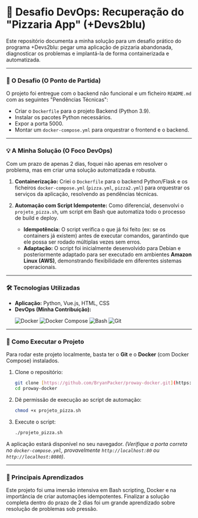 # 🚀 Desafio DevOps: Recuperação do "Pizzaria App" (+Devs2blu)

Este repositório documenta a minha solução para um desafio prático do programa +Devs2blu: pegar uma aplicação de pizzaria abandonada, diagnosticar os problemas e implantá-la de forma containerizada e automatizada.

---

### 🎯 O Desafio (O Ponto de Partida)

O projeto foi entregue com o backend não funcional e um ficheiro `README.md` com as seguintes "Pendências Técnicas":
* Criar o `Dockerfile` para o projeto Backend (Python 3.9).
* Instalar os pacotes Python necessários.
* Expor a porta 5000.
* Montar um `docker-compose.yml` para orquestrar o frontend e o backend.

---

### 💡 A Minha Solução (O Foco DevOps)

Com um prazo de apenas 2 dias, foquei não apenas em resolver o problema, mas em criar uma solução automatizada e robusta.

1.  **Containerização:** Criei o `Dockerfile` para o backend Python/Flask e os ficheiros `docker-compose.yml` (`pizza.yml`, `pizza2.yml`) para orquestrar os serviços da aplicação, resolvendo as pendências técnicas.

2.  **Automação com Script Idempotente:** Como diferencial, desenvolvi o `projeto_pizza.sh`, um script em Bash que automatiza todo o processo de build e deploy.
    * **Idempotência:** O script verifica o que já foi feito (ex: se os containers já existem) antes de executar comandos, garantindo que ele possa ser rodado múltiplas vezes sem erros.
    * **Adaptação:** O script foi inicialmente desenvolvido para Debian e posteriormente adaptado para ser executado em ambientes **Amazon Linux (AWS)**, demonstrando flexibilidade em diferentes sistemas operacionais.

---

### 🛠️ Tecnologias Utilizadas

* **Aplicação:** Python, Vue.js, HTML, CSS
* **DevOps (Minha Contribuição):**
    <p>
      <img src="https://img.shields.io/badge/Docker-2496ED?style=for-the-badge&logo=docker&logoColor=white" alt="Docker">
      <img src="https://img.shields.io/badge/Docker_Compose-2496ED?style=for-the-badge&logo=docker&logoColor=white" alt="Docker Compose">
      <img src="https://img.shields.io/badge/Bash-4EAA25?style=for-the-badge&logo=gnu-bash&logoColor=white" alt="Bash">
      <img src="https://img.shields.io/badge/GIT-E44C30?style=for-the-badge&logo=git&logoColor=white" alt="Git">
    </p>

---

### 🏁 Como Executar o Projeto

Para rodar este projeto localmente, basta ter o **Git** e o **Docker** (com Docker Compose) instalados.

1.  Clone o repositório:
    ```bash
    git clone [https://github.com/BryanPacker/proway-docker.git](https://github.com/BryanPacker/proway-docker.git)
    cd proway-docker
    ```

2.  Dê permissão de execução ao script de automação:
    ```bash
    chmod +x projeto_pizza.sh
    ```

3.  Execute o script:
    ```bash
    ./projeto_pizza.sh
    ```

A aplicação estará disponível no seu navegador. *(Verifique a porta correta no `docker-compose.yml`, provavelmente `http://localhost:80` ou `http://localhost:8080`)*.

---

### 🧠 Principais Aprendizados

Este projeto foi uma imersão intensiva em Bash scripting, Docker e na importância de criar automações idempotentes. Finalizar a solução completa dentro do prazo de 2 dias foi um grande aprendizado sobre resolução de problemas sob pressão.

